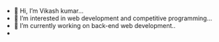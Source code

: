 - 👋 Hi, I’m Vikash kumar...
- 👀 I’m interested in web development and competitive programming...
- 🌱 I’m currently working on back-end web development..
- 


